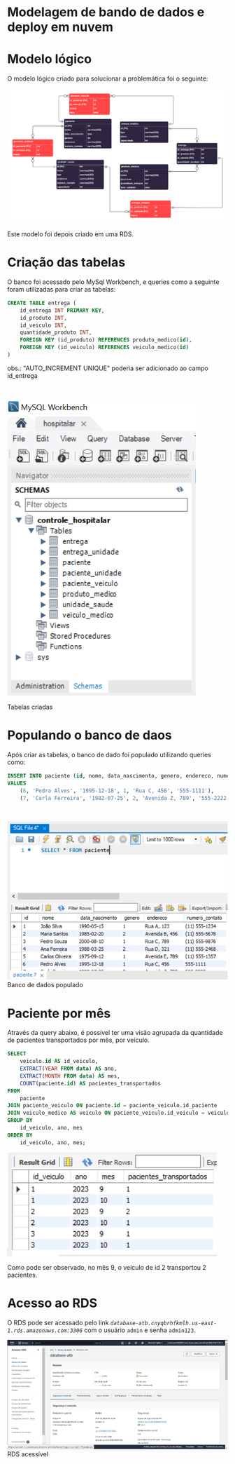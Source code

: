 # Modelagem de bando de dados e deploy em nuvem
# Modelo lógico
O modelo lógico criado para solucionar a problemática foi o seguinte:

![Modelo Logico Bando de Dados](./images/modelo_logico.png) 

Este modelo foi depois criado em uma RDS.

# Criação das tabelas
O banco foi acessado pelo MySql Workbench, e queries como a seguinte foram utilizadas para criar as tabelas:
```sql
CREATE TABLE entrega (
    id_entrega INT PRIMARY KEY,
    id_produto INT,
    id_veiculo INT,
    quantidade_produto INT,
    FOREIGN KEY (id_produto) REFERENCES produto_medico(id),
    FOREIGN KEY (id_veiculo) REFERENCES veiculo_medico(id)
)
```
obs.:  "AUTO_INCREMENT UNIQUE" poderia ser adicionado ao campo id_entrega

<br>

![Tabelas Criadas](./images/tabelas.png)

Tabelas criadas

# Populando o banco de daos

Após criar as tabelas, o banco de dado foi populado utilizando queries como:

```sql
INSERT INTO paciente (id, nome, data_nascimento, genero, endereco, numero_contato)
VALUES
    (6, 'Pedro Alves', '1995-12-18', 1, 'Rua C, 456', '555-1111'),
    (7, 'Carla Ferreira', '1982-07-25', 2, 'Avenida Z, 789', '555-2222');
```
<br>

![Alt text](./images/populado.png)
Banco de dados populado


# Paciente por mês
Através da query abaixo, é possível ter uma visão agrupada da quantidade de pacientes transportados por mês, por veículo.

```sql
SELECT
    veiculo.id AS id_veiculo,
    EXTRACT(YEAR FROM data) AS ano,
    EXTRACT(MONTH FROM data) AS mes,
    COUNT(paciente.id) AS pacientes_transportados
FROM
    paciente
JOIN paciente_veiculo ON paciente.id = paciente_veiculo.id_paciente
JOIN veiculo_medico AS veiculo ON paciente_veiculo.id_veiculo = veiculo.id
GROUP BY
    id_veiculo, ano, mes
ORDER BY
    id_veiculo, ano, mes;
```

![Retorno da Query](./images/retorno.png)

Como pode ser observado, no mês 9, o veículo de id 2 transportou 2 pacientes.

# Acesso ao RDS

O RDS pode ser acessado pelo link *`database-atb.cnyqbrhfkmlh.us-east-1.rds.amazonaws.com:3306`* com o usuário `admin` e senha `admin123`.

![RDS Acessível](./images/rds.png)
RDS acessível
